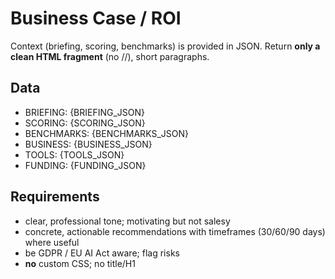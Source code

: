 # Business Case / ROI
Context (briefing, scoring, benchmarks) is provided in JSON.
Return **only a clean HTML fragment** (no <html>/<head>/<body>), short paragraphs.

## Data
- BRIEFING: {BRIEFING_JSON}
- SCORING: {SCORING_JSON}
- BENCHMARKS: {BENCHMARKS_JSON}
- BUSINESS: {BUSINESS_JSON}
- TOOLS: {TOOLS_JSON}
- FUNDING: {FUNDING_JSON}

## Requirements
- clear, professional tone; motivating but not salesy
- concrete, actionable recommendations with timeframes (30/60/90 days) where useful
- be GDPR / EU AI Act aware; flag risks
- **no** custom CSS; no title/H1
